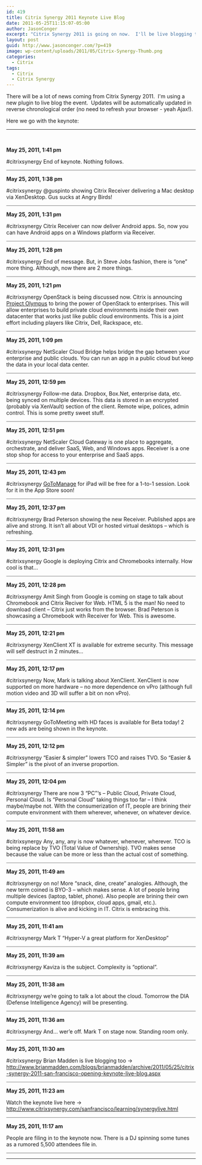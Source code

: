 ```yaml
---
id: 419
title: Citrix Synergy 2011 Keynote Live Blog
date: 2011-05-25T11:15:07-05:00
author: JasonConger
excerpt: "Citrix Synergy 2011 is going on now.  I'll be live blogging the event."
layout: post
guid: http://www.jasonconger.com/?p=419
image: wp-content/uploads/2011/05/Citrix-Synergy-Thumb.png
categories:
  - Citrix
tags:
  - Citrix
  - Citrix Synergy
---
```

There will be a lot of news coming from Citrix Synergy 2011.  I'm using a new plugin to live blog the event.  Updates will be automatically updated in reverse chronological order (no need to refresh your browser - yeah Ajax!).

Here we go with the keynote:

<hr />

&nbsp;

<div id="liveblog-419"><div id="liveblog-entry-487"><p><strong>May 25, 2011, 1:41 pm</strong></p><p>#citrixsynergy End of keynote.  Nothing follows.</p>
<div style="width:100%; height:1px; background-color:#6f6f6f; margin-bottom:3px;"></div></div><div id="liveblog-entry-486"><p><strong>May 25, 2011, 1:38 pm</strong></p><p>#citrixsynergy @guspinto showing Citrix Receiver delivering a Mac desktop via XenDesktop. Gus sucks at Angry Birds!</p>
<div style="width:100%; height:1px; background-color:#6f6f6f; margin-bottom:3px;"></div></div><div id="liveblog-entry-485"><p><strong>May 25, 2011, 1:31 pm</strong></p><p>#citrixsynergy Citrix Receiver can now deliver Android apps. So, now you can have Android apps on a Windows platform via Receiver.</p>
<div style="width:100%; height:1px; background-color:#6f6f6f; margin-bottom:3px;"></div></div><div id="liveblog-entry-482"><p><strong>May 25, 2011, 1:28 pm</strong></p><p>#citrixsynergy End of message.  But, in Steve Jobs fashion, there is &#8220;one&#8221; more thing.  Although, now there are 2 more things.</p>
<div style="width:100%; height:1px; background-color:#6f6f6f; margin-bottom:3px;"></div></div><div id="liveblog-entry-481"><p><strong>May 25, 2011, 1:21 pm</strong></p><p>#citrixsynergy OpenStack is being discussed now.  Citrix is announcing <a href="http://citrix.com/olympus">Project Olympus</a> to bring the power of OpenStack to enterprises.  This will allow enterprises to build private cloud environments inside their own datacenter that works just like public cloud environments.  This is a joint effort including players like Citrix, Dell, Rackspace, etc.</p>
<div style="width:100%; height:1px; background-color:#6f6f6f; margin-bottom:3px;"></div></div><div id="liveblog-entry-480"><p><strong>May 25, 2011, 1:09 pm</strong></p><p>#citrixsynergy NetScaler Cloud Bridge helps bridge the gap between your enterprise and public clouds. You can run an app in a public cloud but keep the data in your local data center.</p>
<div style="width:100%; height:1px; background-color:#6f6f6f; margin-bottom:3px;"></div></div><div id="liveblog-entry-479"><p><strong>May 25, 2011, 12:59 pm</strong></p><p>#citrixsynergy Follow-me data. Dropbox, Box.Net, enterprise data, etc. being synced on multiple devices. This data is stored in an encrypted (probably via XenVault) section of the client.  Remote wipe, polices, admin control.  This is some pretty sweet stuff.</p>
<div style="width:100%; height:1px; background-color:#6f6f6f; margin-bottom:3px;"></div></div><div id="liveblog-entry-478"><p><strong>May 25, 2011, 12:51 pm</strong></p><p>#citrixsynergy NetScaler Cloud Gateway is one place to aggregate, orchestrate, and deliver SaaS, Web, and Windows apps.  Receiver is a one stop shop for access to your enterprise and SaaS apps.</p>
<div style="width:100%; height:1px; background-color:#6f6f6f; margin-bottom:3px;"></div></div><div id="liveblog-entry-477"><p><strong>May 25, 2011, 12:43 pm</strong></p><p>#citrixsynergy <a href="http://www.gotomanage.com">GoToManage</a> for iPad will be free for a 1-to-1 session.  Look for it in the App Store soon!</p>
<div style="width:100%; height:1px; background-color:#6f6f6f; margin-bottom:3px;"></div></div><div id="liveblog-entry-476"><p><strong>May 25, 2011, 12:37 pm</strong></p><p>#citrixsynergy Brad Peterson showing the new Receiver.  Published apps are alive and strong.  It isn&#8217;t all about VDI or hosted virtual desktops &#8211; which is refreshing.</p>
<div style="width:100%; height:1px; background-color:#6f6f6f; margin-bottom:3px;"></div></div><div id="liveblog-entry-475"><p><strong>May 25, 2011, 12:31 pm</strong></p><p>#citrixsynergy Google is deploying Citrix and Chromebooks internally.  How cool is that&#8230;</p>
<div style="width:100%; height:1px; background-color:#6f6f6f; margin-bottom:3px;"></div></div><div id="liveblog-entry-474"><p><strong>May 25, 2011, 12:28 pm</strong></p><p>#citrixsynergy Amit Singh from Google is coming on stage to talk about Chromebook and Citrix Reciver for Web. HTML 5 is the man!  No need to download client &#8211; Citrix just works from the browser.  Brad Peterson is showcasing a Chromebook with Receiver for Web. This is awesome.</p>
<div style="width:100%; height:1px; background-color:#6f6f6f; margin-bottom:3px;"></div></div><div id="liveblog-entry-473"><p><strong>May 25, 2011, 12:21 pm</strong></p><p>#citrixsynergy XenClient XT is available for extreme security.  This message will self destruct in 2 minutes&#8230;</p>
<div style="width:100%; height:1px; background-color:#6f6f6f; margin-bottom:3px;"></div></div><div id="liveblog-entry-472"><p><strong>May 25, 2011, 12:17 pm</strong></p><p>#citrixsynergy Now, Mark is talking about XenClient.  XenClient is now supported on more hardware &#8211; no more dependence on vPro (although full motion video and 3D will suffer a bit on non vPro).</p>
<div style="width:100%; height:1px; background-color:#6f6f6f; margin-bottom:3px;"></div></div><div id="liveblog-entry-471"><p><strong>May 25, 2011, 12:14 pm</strong></p><p>#citrixsynergy GoToMeeting with HD faces is available for Beta today!  2 new ads are being shown in the keynote.</p>
<div style="width:100%; height:1px; background-color:#6f6f6f; margin-bottom:3px;"></div></div><div id="liveblog-entry-470"><p><strong>May 25, 2011, 12:12 pm</strong></p><p>#citrixsynergy &#8220;Easier &amp; simpler&#8221; lowers TCO and raises TVO.  So &#8220;Easier &amp; Simpler&#8221; is the pivot of an inverse proportion.</p>
<div style="width:100%; height:1px; background-color:#6f6f6f; margin-bottom:3px;"></div></div><div id="liveblog-entry-469"><p><strong>May 25, 2011, 12:04 pm</strong></p><p>#citrixsynergy There are now 3 &#8220;PC&#8221;&#8216;s &#8211; Public Cloud, Private Cloud, Personal Cloud.  Is &#8220;Personal Cloud&#8221; taking things too far &#8211; I think maybe/maybe not.  With the consumerization of IT, people are brining their compute environment with them wherever, whenever, on whatever device.</p>
<div style="width:100%; height:1px; background-color:#6f6f6f; margin-bottom:3px;"></div></div><div id="liveblog-entry-468"><p><strong>May 25, 2011, 11:58 am</strong></p><p>#citrixsynergy Any, any, any is now whatever, whenever, wherever.  TCO is being replace by TVO (Total Value of Ownership).  TVO makes sense because the value can be more or less than the actual cost of something.</p>
<div style="width:100%; height:1px; background-color:#6f6f6f; margin-bottom:3px;"></div></div><div id="liveblog-entry-465"><p><strong>May 25, 2011, 11:49 am</strong></p><p>#citrixsynergy on no!  More &#8220;snack, dine, create&#8221; analogies.  Although, the new term coined is BYO-3 &#8211; which makes sense.  A lot of people bring multiple devices (laptop, tablet, phone).  Also people are brining their own compute environment too (dropbox, cloud apps, gmail, etc.).  Consumerization is alive and kicking in IT.  Citrix is embracing this.</p>
<div style="width:100%; height:1px; background-color:#6f6f6f; margin-bottom:3px;"></div></div><div id="liveblog-entry-463"><p><strong>May 25, 2011, 11:41 am</strong></p><p>#citrixsynergy Mark T  &#8220;Hyper-V a great platform for XenDesktop&#8221;</p>
<div style="width:100%; height:1px; background-color:#6f6f6f; margin-bottom:3px;"></div></div><div id="liveblog-entry-462"><p><strong>May 25, 2011, 11:39 am</strong></p><p>#citrixsynergy Kaviza is the subject.  Complexity is &#8220;optional&#8221;.</p>
<div style="width:100%; height:1px; background-color:#6f6f6f; margin-bottom:3px;"></div></div><div id="liveblog-entry-461"><p><strong>May 25, 2011, 11:38 am</strong></p><p>#citrixsynergy we&#8217;re going to talk a lot about the cloud.  Tomorrow the DIA (Defense Intelligence Agency) will be presenting.</p>
<div style="width:100%; height:1px; background-color:#6f6f6f; margin-bottom:3px;"></div></div><div id="liveblog-entry-460"><p><strong>May 25, 2011, 11:36 am</strong></p><p>#citrixsynergy And&#8230; wer&#8217;e off. Mark T on stage now.  Standing room only.</p>
<div style="width:100%; height:1px; background-color:#6f6f6f; margin-bottom:3px;"></div></div><div id="liveblog-entry-457"><p><strong>May 25, 2011, 11:30 am</strong></p><p>#citrixsynergy Brian Madden is live blogging too -&gt; <a href="http://www.brianmadden.com/blogs/brianmadden/archive/2011/05/25/citrix-synergy-2011-san-francisco-opening-keynote-live-blog.aspx" target="_blank">http://www.brianmadden.com/blogs/brianmadden/archive/2011/05/25/citrix-synergy-2011-san-francisco-opening-keynote-live-blog.aspx</a></p>
<div style="width:100%; height:1px; background-color:#6f6f6f; margin-bottom:3px;"></div></div><div id="liveblog-entry-455"><p><strong>May 25, 2011, 11:23 am</strong></p><p>Watch the keynote live here -&gt; <a href="http://www.citrixsynergy.com/sanfrancisco/learning/synergylive.html">http://www.citrixsynergy.com/sanfrancisco/learning/synergylive.html</a></p>
<div style="width:100%; height:1px; background-color:#6f6f6f; margin-bottom:3px;"></div></div><div id="liveblog-entry-453"><p><strong>May 25, 2011, 11:17 am</strong></p><p>People are filing in to the keynote now.  There is a DJ spinning some tunes as a rumored 5,500 attendees file in.</p>
<div style="width:100%; height:1px; background-color:#6f6f6f; margin-bottom:3px;"></div></div></div>

<hr />

&nbsp;

&nbsp;

&nbsp;